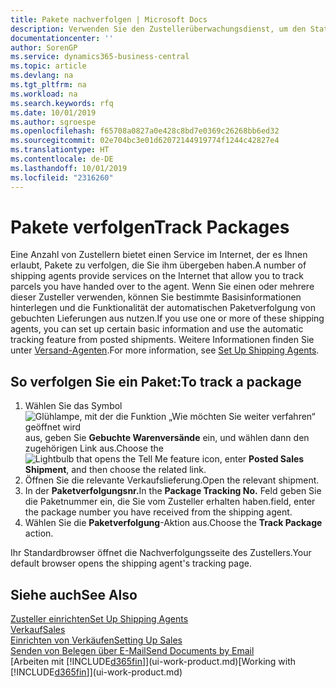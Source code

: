 ```yaml
---
title: Pakete nachverfolgen | Microsoft Docs
description: Verwenden Sie den Zustellerüberwachungsdienst, um den Status einer Lieferung anzuzeigen.
documentationcenter: ''
author: SorenGP
ms.service: dynamics365-business-central
ms.topic: article
ms.devlang: na
ms.tgt_pltfrm: na
ms.workload: na
ms.search.keywords: rfq
ms.date: 10/01/2019
ms.author: sgroespe
ms.openlocfilehash: f65708a0827a0e428c8bd7e0369c26268bb6ed32
ms.sourcegitcommit: 02e704bc3e01d62072144919774f1244c42827e4
ms.translationtype: HT
ms.contentlocale: de-DE
ms.lasthandoff: 10/01/2019
ms.locfileid: "2316260"
---
```

# <a name="track-packages"></a><span data-ttu-id="33b70-103">Pakete verfolgen</span><span class="sxs-lookup"><span data-stu-id="33b70-103">Track Packages</span></span>
<span data-ttu-id="33b70-104">Eine Anzahl von Zustellern bietet einen Service im Internet, der es Ihnen erlaubt, Pakete zu verfolgen, die Sie ihm übergeben haben.</span><span class="sxs-lookup"><span data-stu-id="33b70-104">A number of shipping agents provide services on the Internet that allow you to track parcels you have handed over to the agent.</span></span> <span data-ttu-id="33b70-105">Wenn Sie einen oder mehrere dieser Zusteller verwenden, können Sie bestimmte Basisinformationen hinterlegen und die Funktionalität der automatischen Paketverfolgung von gebuchten Lieferungen aus nutzen.</span><span class="sxs-lookup"><span data-stu-id="33b70-105">If you use one or more of these shipping agents, you can set up certain basic information and use the automatic tracking feature from posted shipments.</span></span> <span data-ttu-id="33b70-106">Weitere Informationen finden Sie unter [Versand-Agenten](sales-how-to-set-up-shipping-agents.md).</span><span class="sxs-lookup"><span data-stu-id="33b70-106">For more information, see [Set Up Shipping Agents](sales-how-to-set-up-shipping-agents.md).</span></span>  

## <a name="to-track-a-package"></a><span data-ttu-id="33b70-107">So verfolgen Sie ein Paket:</span><span class="sxs-lookup"><span data-stu-id="33b70-107">To track a package</span></span>
1. <span data-ttu-id="33b70-108">Wählen Sie das Symbol ![Glühlampe, mit der die Funktion „Wie möchten Sie weiter verfahren“ geöffnet wird](media/ui-search/search_small.png "Wie möchten Sie weiter verfahren?") aus, geben Sie **Gebuchte Warenversände** ein, und wählen dann den zugehörigen Link aus.</span><span class="sxs-lookup"><span data-stu-id="33b70-108">Choose the ![Lightbulb that opens the Tell Me feature](media/ui-search/search_small.png "Tell me what you want to do") icon, enter **Posted Sales Shipment**, and then choose the related link.</span></span>
2. <span data-ttu-id="33b70-109">Öffnen Sie die relevante Verkaufslieferung.</span><span class="sxs-lookup"><span data-stu-id="33b70-109">Open the relevant shipment.</span></span>
3. <span data-ttu-id="33b70-110">In der **Paketverfolgungsnr.**</span><span class="sxs-lookup"><span data-stu-id="33b70-110">In the **Package Tracking No.**</span></span> <span data-ttu-id="33b70-111">Feld geben Sie die Paketnummer ein, die Sie vom Zusteller erhalten haben.</span><span class="sxs-lookup"><span data-stu-id="33b70-111">field, enter the package number you have received from the shipping agent.</span></span>
4. <span data-ttu-id="33b70-112">Wählen Sie die **Paketverfolgung**-Aktion aus.</span><span class="sxs-lookup"><span data-stu-id="33b70-112">Choose the **Track Package** action.</span></span>

<span data-ttu-id="33b70-113">Ihr Standardbrowser öffnet die Nachverfolgungsseite des Zustellers.</span><span class="sxs-lookup"><span data-stu-id="33b70-113">Your default browser opens the shipping agent's tracking page.</span></span>

## <a name="see-also"></a><span data-ttu-id="33b70-114">Siehe auch</span><span class="sxs-lookup"><span data-stu-id="33b70-114">See Also</span></span>
[<span data-ttu-id="33b70-115">Zusteller einrichten</span><span class="sxs-lookup"><span data-stu-id="33b70-115">Set Up Shipping Agents</span></span>](sales-how-to-set-up-shipping-agents.md)  
[<span data-ttu-id="33b70-116">Verkauf</span><span class="sxs-lookup"><span data-stu-id="33b70-116">Sales</span></span>](sales-manage-sales.md)  
[<span data-ttu-id="33b70-117">Einrichten von Verkäufen</span><span class="sxs-lookup"><span data-stu-id="33b70-117">Setting Up Sales</span></span>](sales-setup-sales.md)  
[<span data-ttu-id="33b70-118">Senden von Belegen über E-Mail</span><span class="sxs-lookup"><span data-stu-id="33b70-118">Send Documents by Email</span></span>](ui-how-send-documents-email.md)  
<span data-ttu-id="33b70-119">[Arbeiten mit [!INCLUDE[d365fin](includes/d365fin_md.md)]](ui-work-product.md)</span><span class="sxs-lookup"><span data-stu-id="33b70-119">[Working with [!INCLUDE[d365fin](includes/d365fin_md.md)]](ui-work-product.md)</span></span>
